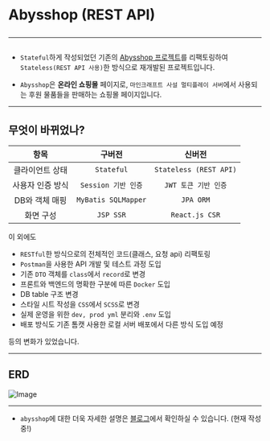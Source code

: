 # Abysshop (REST API) <hr>

- `Stateful`하게 작성되었던 기존의 [Abysshop 프로젝트](https://github.com/Bam-j/abysshop)를 리팩토링하여 `Stateless(REST API 사용)`한 방식으로 재개발된 프로젝트입니다.


- `Abysshop`은 **온라인 쇼핑몰** 페이지로, `마인크래프트 사설 멀티플레이 서버`에서 사용되는 후원 물품들을 판매하는 쇼핑몰 페이지입니다.

<hr>

## 무엇이 바뀌었나?

|    항목     |         구버전         |          신버전           |
|:---------:|:-------------------:|:----------------------:|
| 클라이언트 상태  |     `Stateful`      | `Stateless (REST API)` |
| 사용자 인증 방식 |   `Session 기반 인증`   |     `JWT 토큰 기반 인증`     |
| DB와 객체 매핑 | `MyBatis SQLMapper` |       `JPA ORM`        |
|   화면 구성   |      `JSP SSR`      |     `React.js CSR`     |

이 외에도

- `RESTful`한 방식으로의 전체적인 코드(클래스, 요청 api) 리팩토링
- `Postman`을 사용한 API 개발 및 테스트 과정 도입
- 기존 `DTO` 객체를 `class`에서 `record`로 변경
- 프론트와 백엔드의 명확한 구분에 따른 `Docker` 도입
- DB table 구조 변경
- 스타일 시트 작성을 `CSS`에서 `SCSS`로 변경
- 실제 운영을 위한 `dev, prod yml` 분리와 `.env` 도입
- 배포 방식도 기존 톰캣 사용한 로컬 서버 배포에서 다른 방식 도입 예정

등의 변화가 있었습니다.

<hr>

## ERD

![Image](https://github.com/user-attachments/assets/4c5e03ca-c675-4aa1-a464-1856b851808a)

<hr>

- `abysshop`에 대한 더욱 자세한 설명은 [블로그](https://velog.io/@bami/abysshop-%ED%94%84%EB%A1%9C%EC%A0%9D%ED%8A%B8-%EC%9B%B9-%EC%87%BC%ED%95%91%EB%AA%B0-%ED%94%84%EB%A1%9C%EC%A0%9D%ED%8A%B8-%EA%B0%9C%EC%9A%94)에서 확인하실 수 있습니다. (현재 작성중!)
